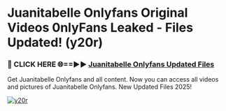 # Juanitabelle Onlyfans Original Videos 0nlyFans Leaked - Files Updated! (y20r)

<h3>🔴 CLICK HERE 🌐==►► <a href="https://tinyurl.com/2m67pmp6" rel="nofollow">Juanitabelle Onlyfans Updated Files</a></h3>

Get Juanitabelle Onlyfans and all content. Now you can access all videos and pictures of Juanitabelle Onlyfans. New Updated Files 2025!

[![y20r](https://i.imgur.com/H4QAA4z.gif)](https://tinyurl.com/2m67pmp6)